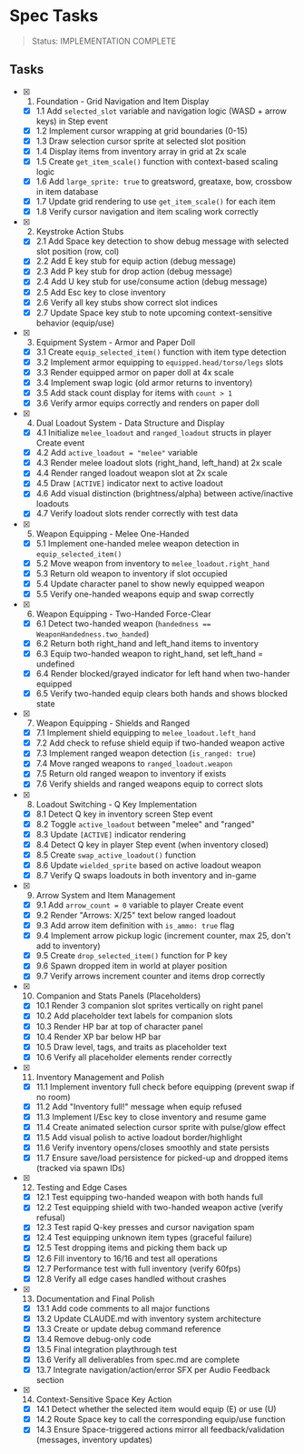 # Spec Tasks

> Status: IMPLEMENTATION COMPLETE

## Tasks

- [x] 1. Foundation - Grid Navigation and Item Display
  - [x] 1.1 Add `selected_slot` variable and navigation logic (WASD + arrow keys) in Step event
  - [x] 1.2 Implement cursor wrapping at grid boundaries (0-15)
  - [x] 1.3 Draw selection cursor sprite at selected slot position
  - [x] 1.4 Display items from inventory array in grid at 2x scale
  - [x] 1.5 Create `get_item_scale()` function with context-based scaling logic
  - [x] 1.6 Add `large_sprite: true` to greatsword, greataxe, bow, crossbow in item database
  - [x] 1.7 Update grid rendering to use `get_item_scale()` for each item
  - [x] 1.8 Verify cursor navigation and item scaling work correctly

- [x] 2. Keystroke Action Stubs
  - [x] 2.1 Add Space key detection to show debug message with selected slot position (row, col)
  - [x] 2.2 Add E key stub for equip action (debug message)
  - [x] 2.3 Add P key stub for drop action (debug message)
  - [x] 2.4 Add U key stub for use/consume action (debug message)
  - [x] 2.5 Add Esc key to close inventory
  - [x] 2.6 Verify all key stubs show correct slot indices
  - [x] 2.7 Update Space key stub to note upcoming context-sensitive behavior (equip/use)

- [x] 3. Equipment System - Armor and Paper Doll
  - [x] 3.1 Create `equip_selected_item()` function with item type detection
  - [x] 3.2 Implement armor equipping to `equipped.head/torso/legs` slots
  - [x] 3.3 Render equipped armor on paper doll at 4x scale
  - [x] 3.4 Implement swap logic (old armor returns to inventory)
  - [x] 3.5 Add stack count display for items with `count > 1`
  - [x] 3.6 Verify armor equips correctly and renders on paper doll

- [x] 4. Dual Loadout System - Data Structure and Display
  - [x] 4.1 Initialize `melee_loadout` and `ranged_loadout` structs in player Create event
  - [x] 4.2 Add `active_loadout = "melee"` variable
  - [x] 4.3 Render melee loadout slots (right_hand, left_hand) at 2x scale
  - [x] 4.4 Render ranged loadout weapon slot at 2x scale
  - [x] 4.5 Draw `[ACTIVE]` indicator next to active loadout
  - [x] 4.6 Add visual distinction (brightness/alpha) between active/inactive loadouts
  - [x] 4.7 Verify loadout slots render correctly with test data

- [x] 5. Weapon Equipping - Melee One-Handed
  - [x] 5.1 Implement one-handed melee weapon detection in `equip_selected_item()`
  - [x] 5.2 Move weapon from inventory to `melee_loadout.right_hand`
  - [x] 5.3 Return old weapon to inventory if slot occupied
  - [x] 5.4 Update character panel to show newly equipped weapon
  - [x] 5.5 Verify one-handed weapons equip and swap correctly

- [x] 6. Weapon Equipping - Two-Handed Force-Clear
  - [x] 6.1 Detect two-handed weapon (`handedness == WeaponHandedness.two_handed`)
  - [x] 6.2 Return both right_hand and left_hand items to inventory
  - [x] 6.3 Equip two-handed weapon to right_hand, set left_hand = undefined
  - [x] 6.4 Render blocked/grayed indicator for left hand when two-hander equipped
  - [x] 6.5 Verify two-handed equip clears both hands and shows blocked state

- [x] 7. Weapon Equipping - Shields and Ranged
  - [x] 7.1 Implement shield equipping to `melee_loadout.left_hand`
  - [x] 7.2 Add check to refuse shield equip if two-handed weapon active
  - [x] 7.3 Implement ranged weapon detection (`is_ranged: true`)
  - [x] 7.4 Move ranged weapons to `ranged_loadout.weapon`
  - [x] 7.5 Return old ranged weapon to inventory if exists
  - [x] 7.6 Verify shields and ranged weapons equip to correct slots

- [x] 8. Loadout Switching - Q Key Implementation
  - [x] 8.1 Detect Q key in inventory screen Step event
  - [x] 8.2 Toggle `active_loadout` between "melee" and "ranged"
  - [x] 8.3 Update `[ACTIVE]` indicator rendering
  - [x] 8.4 Detect Q key in player Step event (when inventory closed)
  - [x] 8.5 Create `swap_active_loadout()` function
  - [x] 8.6 Update `wielded_sprite` based on active loadout weapon
  - [x] 8.7 Verify Q swaps loadouts in both inventory and in-game

- [x] 9. Arrow System and Item Management
  - [x] 9.1 Add `arrow_count = 0` variable to player Create event
  - [x] 9.2 Render "Arrows: X/25" text below ranged loadout
  - [x] 9.3 Add arrow item definition with `is_ammo: true` flag
  - [x] 9.4 Implement arrow pickup logic (increment counter, max 25, don't add to inventory)
  - [x] 9.5 Create `drop_selected_item()` function for P key
  - [x] 9.6 Spawn dropped item in world at player position
  - [x] 9.7 Verify arrows increment counter and items drop correctly

- [x] 10. Companion and Stats Panels (Placeholders)
  - [x] 10.1 Render 3 companion slot sprites vertically on right panel
  - [x] 10.2 Add placeholder text labels for companion slots
  - [x] 10.3 Render HP bar at top of character panel
  - [x] 10.4 Render XP bar below HP bar
  - [x] 10.5 Draw level, tags, and traits as placeholder text
  - [x] 10.6 Verify all placeholder elements render correctly

- [x] 11. Inventory Management and Polish
  - [x] 11.1 Implement inventory full check before equipping (prevent swap if no room)
  - [x] 11.2 Add "Inventory full!" message when equip refused
  - [x] 11.3 Implement I/Esc key to close inventory and resume game
  - [x] 11.4 Create animated selection cursor sprite with pulse/glow effect
  - [x] 11.5 Add visual polish to active loadout border/highlight
  - [x] 11.6 Verify inventory opens/closes smoothly and state persists
  - [x] 11.7 Ensure save/load persistence for picked-up and dropped items (tracked via spawn IDs)

- [x] 12. Testing and Edge Cases
  - [x] 12.1 Test equipping two-handed weapon with both hands full
  - [x] 12.2 Test equipping shield with two-handed weapon active (verify refusal)
  - [x] 12.3 Test rapid Q-key presses and cursor navigation spam
  - [x] 12.4 Test equipping unknown item types (graceful failure)
  - [x] 12.5 Test dropping items and picking them back up
  - [x] 12.6 Fill inventory to 16/16 and test all operations
  - [x] 12.7 Performance test with full inventory (verify 60fps)
  - [x] 12.8 Verify all edge cases handled without crashes

- [x] 13. Documentation and Final Polish
  - [x] 13.1 Add code comments to all major functions
  - [x] 13.2 Update CLAUDE.md with inventory system architecture
  - [x] 13.3 Create or update debug command reference
  - [x] 13.4 Remove debug-only code
  - [x] 13.5 Final integration playthrough test
  - [x] 13.6 Verify all deliverables from spec.md are complete
  - [x] 13.7 Integrate navigation/action/error SFX per Audio Feedback section

- [x] 14. Context-Sensitive Space Key Action
  - [x] 14.1 Detect whether the selected item would equip (E) or use (U)
  - [x] 14.2 Route Space key to call the corresponding equip/use function
  - [x] 14.3 Ensure Space-triggered actions mirror all feedback/validation (messages, inventory updates)
